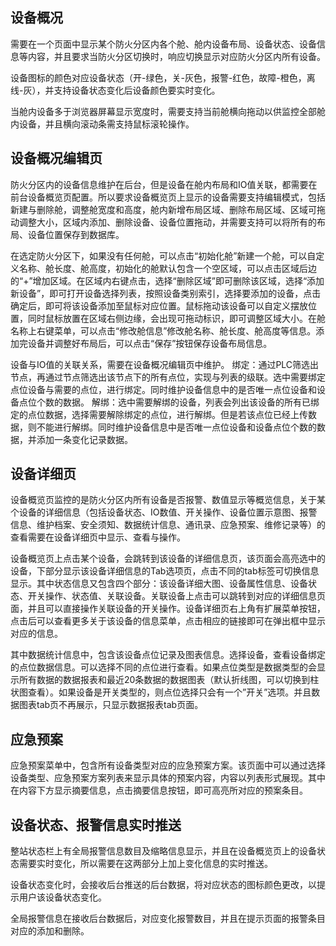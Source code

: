 ## 设备概况

需要在一个页面中显示某个防火分区内各个舱、舱内设备布局、设备状态、设备信息等内容，并且要求当防火分区切换时，响应切换显示对应防火分区内所有设备。

设备图标的颜色对应设备状态（开-绿色，关-灰色，报警-红色，故障-橙色，离线-灰），并支持设备状态变化后设备颜色要实时变化。

当舱内设备多于浏览器屏幕显示宽度时，需要支持当前舱横向拖动以供监控全部舱内设备，并且横向滚动条需支持鼠标滚轮操作。 

## 设备概况编辑页

防火分区内的设备信息维护在后台，但是设备在舱内布局和IO值关联，都需要在前台设备概览页配置。所以要求设备概览页上显示的设备需要支持编辑模式，包括新建与删除舱，调整舱宽度和高度，舱内新增布局区域、删除布局区域、区域可拖动调整大小，区域内添加、删除设备、设备位置拖动，并需要支持可以将所有的布局、设备位置保存到数据库。

在选定防火分区下，如果没有任何舱，可以点击“初始化舱”新建一个舱，可以自定义名称、舱长度、舱高度，初始化的舱默认包含一个空区域，可以点击区域后边的“+”增加区域。在区域内右键点击，选择“删除区域”即可删除该区域，选择“添加新设备”，即可打开设备选择列表，按照设备类别索引，选择要添加的设备，点击确定后，即可将该设备添加至鼠标对应位置。鼠标拖动该设备可以自定义摆放位置，同时鼠标放置在区域右侧边缘，会出现可拖动标识，即可调整区域大小。在舱名称上右键菜单，可以点击“修改舱信息”修改舱名称、舱长度、舱高度等信息。添加完设备并调整好布局后，可以点击“保存”按钮保存设备布局信息。

设备与IO值的关联关系，需要在设备概况编辑页中维护。
绑定：通过PLC筛选出节点，再通过节点筛选出该节点下的所有点位，实现与列表的级联。选中需要绑定点位设备与需要的点位，进行绑定。同时维护设备信息中的是否唯一点位设备和设备点位个数的数据。
解绑：选中需要解绑的设备，列表会列出该设备的所有已绑定的点位数据，选择需要解除绑定的点位，进行解绑。但是若该点位已经上传数据，则不能进行解绑。同时维护设备信息中是否唯一点位设备和设备点位个数的数据，并添加一条变化记录数据。

## 设备详细页
设备概览页监控的是防火分区内所有设备是否报警、数值显示等概览信息，关于某个设备的详细信息（包括设备状态、IO数值、开关操作、设备位置示意图、报警信息、维护档案、安全须知、数据统计信息、通讯录、应急预案、维修记录等）的查看需要在设备详细页中显示、查看与操作。

设备概览页上点击某个设备，会跳转到该设备的详细信息页，该页面会高亮选中的设备，下部分显示该设备详细信息的Tab选项页，点击不同的tab标签可切换信息显示。其中状态信息又包含四个部分：该设备详细大图、设备属性信息、设备状态、开关操作、状态值、关联设备。关联设备上点击可以跳转到对应的详细信息页面，并且可以直接操作关联设备的开关操作。设备详细页右上角有扩展菜单按钮，点击后可以查看更多关于该设备的信息菜单，点击相应的链接即可在弹出框中显示对应的信息。

其中数据统计信息中，包含该设备点位记录及图表信息。选择设备，查看设备绑定的点位数据信息。可以选择不同的点位进行查看。如果点位类型是数据类型的会显示所有数据的数据报表和最近20条数据的数据图表（默认折线图，可以切换到柱状图查看）。如果设备是开关类型的，则点位选择只会有一个”开关”选项。并且数据图表tab页不再展示，只显示数据报表tab页面。

## 应急预案
应急预案菜单中，包含所有设备类型对应的应急预案方案。该页面中可以通过选择设备类型、应急预案方案列表来显示具体的预案内容，内容以列表形式展现。其中在内容下方显示摘要信息，点击摘要信息按钮，即可高亮所对应的预案条目。

## 设备状态、报警信息实时推送
整站状态栏上有全局报警信息数目及缩略信息显示，并且在设备概览页上的设备状态需要实时变化，所以需要在这两部分上加上变化信息的实时推送。

设备状态变化时，会接收后台推送的后台数据，将对应状态的图标颜色更改，以提示用户该设备状态变化。

全局报警信息在接收后台数据后，对应变化报警数目，并且在提示页面的报警条目对应的添加和删除。
